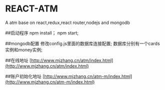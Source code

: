 # REACT-ATM
A atm base on react,redux,react router,nodejs and mongodb

##启动程序
npm install；
npm start;

##mongodb配置
修改config.js里面的数据库连接配置;
数据库分别有一个cards实例和money实例;

##在线地址
[http://www.mjzhang.cn/atm/index.html](http://www.mjzhang.cn/atm/index.html)

##账户初始化地址
[http://www.mjzhang.cn/atm-m/index.html](http://www.mjzhang.cn/atm-m/index.html)